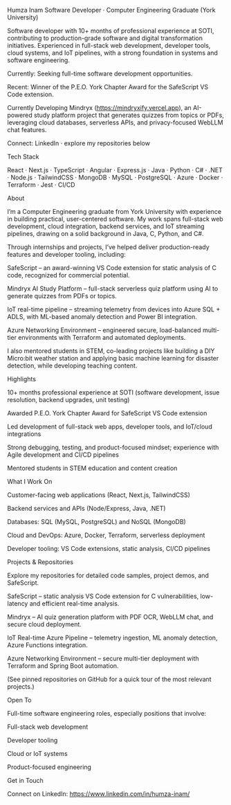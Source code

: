 Humza Inam
Software Developer · Computer Engineering Graduate (York University)

Software developer with 10+ months of professional experience at SOTI, contributing to production-grade software and digital transformation initiatives. Experienced in full-stack web development, developer tools, cloud systems, and IoT pipelines, with a strong foundation in systems and software engineering.

Currently: Seeking full-time software development opportunities.

Recent: Winner of the P.E.O. York Chapter Award for the SafeScript VS Code extension.

Currently Developing Mindryx (https://mindryxify.vercel.app), an AI-powered study platform project that generates quizzes from topics or PDFs, leveraging cloud databases, serverless APIs, and privacy-focused WebLLM chat features.

Connect: LinkedIn
 · explore my repositories below

Tech Stack

React · Next.js · TypeScript · Angular · Express.js · Java · Python · C# · .NET · Node.js · TailwindCSS · MongoDB · MySQL · PostgreSQL · Azure · Docker · Terraform · Jest · CI/CD

About

I’m a Computer Engineering graduate from York University with experience in building practical, user-centered software. My work spans full-stack web development, cloud integration, backend services, and IoT streaming pipelines, drawing on a solid background in Java, C, Python, and C#.

Through internships and projects, I’ve helped deliver production-ready features and developer tooling, including:

SafeScript – an award-winning VS Code extension for static analysis of C code, recognized for commercial potential.

Mindryx AI Study Platform – full-stack serverless quiz platform using AI to generate quizzes from PDFs or topics.

IoT real-time pipeline – streaming telemetry from devices into Azure SQL + ADLS, with ML-based anomaly detection and Power BI integration.

Azure Networking Environment – engineered secure, load-balanced multi-tier environments with Terraform and automated deployments.

I also mentored students in STEM, co-leading projects like building a DIY Micro:bit weather station and applying basic machine learning for disaster detection, while developing teaching content.

Highlights

10+ months professional experience at SOTI (software development, issue resolution, backend upgrades, unit testing)

Awarded P.E.O. York Chapter Award for SafeScript VS Code extension

Led development of full-stack web apps, developer tools, and IoT/cloud integrations

Strong debugging, testing, and product-focused mindset; experience with Agile development and CI/CD pipelines

Mentored students in STEM education and content creation

What I Work On

Customer-facing web applications (React, Next.js, TailwindCSS)

Backend services and APIs (Node/Express, Java, .NET)

Databases: SQL (MySQL, PostgreSQL) and NoSQL (MongoDB)

Cloud and DevOps: Azure, Docker, Terraform, serverless deployment

Developer tooling: VS Code extensions, static analysis, CI/CD pipelines

Projects & Repositories

Explore my repositories for detailed code samples, project demos, and SafeScript.

SafeScript – static analysis VS Code extension for C vulnerabilities, low-latency and efficient real-time analysis.

Mindryx – AI quiz generation platform with PDF OCR, WebLLM chat, and secure cloud deployment.

IoT Real-time Azure Pipeline – telemetry ingestion, ML anomaly detection, Azure Functions integration.

Azure Networking Environment – secure multi-tier deployment with Terraform and Spring Boot automation.

(See pinned repositories on GitHub for a quick tour of the most relevant projects.)

Open To

Full-time software engineering roles, especially positions that involve:

Full-stack web development

Developer tooling

Cloud or IoT systems

Product-focused engineering

Get in Touch

Connect on LinkedIn: https://www.linkedin.com/in/humza-inam/
